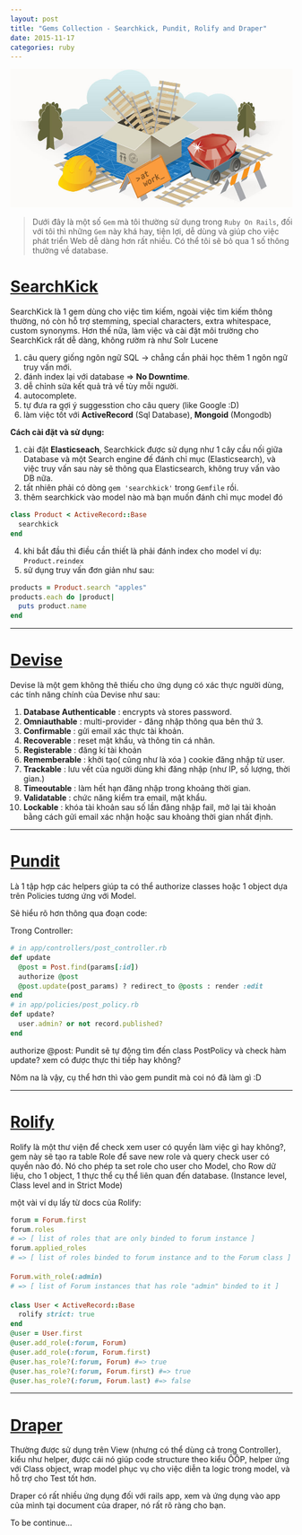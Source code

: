 ```yaml
---
layout: post
title: "Gems Collection - Searchkick, Pundit, Rolify and Draper"
date: 2015-11-17
categories: ruby
---
```


![gems collection](/images/gems-collection.jpg)

> Dưới đây là một số ```Gem``` mà tôi thường sử dụng trong ```Ruby On Rails```, đối với tôi thì những ```Gem``` này khá hay, tiện lợi, dễ dùng và giúp cho việc phát triển Web dễ dàng hơn rất nhiều. Có thể tôi sẽ bỏ qua 1 số thông thường về database.

# [SearchKick](https://github.com/ankane/searchkick)

SearchKick là 1 gem dùng cho việc tìm kiếm, ngoài việc tìm kiếm thông thường, nó còn hỗ trợ stemming, special characters, extra whitespace, custom synonyms. Hơn thế nữa, làm việc và cài đặt môi trường cho SearchKick rất dễ dàng, không rườm rà như Solr Lucene

1. câu query giống ngôn ngữ SQL -> chẳng cần phải học thêm 1 ngôn ngữ truy vấn mới.
2. đánh index lại với database => __No Downtime__.
3. dễ chỉnh sửa kết quả trả về tùy mỗi người.
4. autocomplete.
5. tự đưa ra gợi ý suggesstion cho câu query (like Google :D)
6. làm việc tốt với __ActiveRecord__ (Sql Database), __Mongoid__ (Mongodb)

**Cách cài đặt và sử dụng:**

1. cài đặt __Elasticseach__, Searchkick được sử dụng như 1 cây cầu nối giữa Database và một Search engine đế đánh chỉ mục (Elasticsearch), và việc truy vấn sau này sẽ thông qua Elasticsearch, không truy vấn vào DB nữa.
2. tất nhiên phải có dòng ```gem 'searchkick'``` trong ```Gemfile``` rồi.
3. thêm searchkick vào model nào mà bạn muốn đánh chỉ mục model đó

```ruby
class Product < ActiveRecord::Base
  searchkick
end
```

4. khi bắt đầu thì điều cần thiết là phải đánh index cho model ví dụ: ```Product.reindex```
5. sử dụng truy vấn đơn giản như sau:

```ruby
products = Product.search "apples"
products.each do |product|
  puts product.name
end
```

***

# [Devise](https://github.com/plataformatec/devise)

Devise là một gem không thê thiếu cho ứng dụng có xác thực người dùng, các tính năng chính của Devise như sau:

1. __Database Authenticable__ : encrypts và stores password.
2. __Omniauthable__ : multi-provider - đăng nhập thông qua bên thứ 3.
3. __Confirmable__  : gửi email xác thực tài khoản.
4. __Recoverable__  : reset mật khẩu, và thông tin cá nhân.
5. __Registerable__ : đăng kí tài khoản
6. __Rememberable__ : khởi tạo( cũng như là xóa ) cookie đăng nhập từ user.
7. __Trackable__  : lưu vết của người dùng khi đăng nhập (như IP, số lượng, thời gian.)
8. __Timeoutable__  : làm hết hạn đăng nhập trong khoảng thời gian.
9. __Validatable__  : chức năng kiểm tra email, mật khẩu.
10. __Lockable__  : khóa tài khoản sau số lần đăng nhập fail, mở lại tài khoản bằng cách gửi email xác nhận hoặc sau khoảng thời gian nhất định.

***

# [Pundit](https://github.com/elabs/pundit)

Là 1 tập hợp các helpers giúp ta có thể authorize classes hoặc 1 object dựa trên Policies tương ứng với Model.

Sẽ hiểu rõ hơn thông qua đoạn code:

Trong Controller:

```ruby
# in app/controllers/post_controller.rb
def update
  @post = Post.find(params[:id])
  authorize @post
  @post.update(post_params) ? redirect_to @posts : render :edit
end
# in app/policies/post_policy.rb
def update?
  user.admin? or not record.published?
end
```
authorize @post: Pundit sẽ tự động tìm đến class PostPolicy và check hàm update? xem có được thực thi tiếp hay không?

Nôm na là vậy, cụ thể hơn thì vào gem pundit mà coi nó đã làm gì :D

***

# [Rolify](https://github.com/RolifyCommunity/rolify)

Rolify là một thư viện để check xem user có quyền làm việc gì hay không?, gem này sẽ tạo ra table Role để save new role và query check user có quyền nào đó. Nó cho phép ta set role cho user cho Model, cho Row dữ liệu, cho 1 object, 1 thực thể cụ thể liên quan đến database. (Instance level, Class level and in Strict Mode)

một vài ví dụ lấy từ docs của Rolify:

```ruby
forum = Forum.first
forum.roles
# => [ list of roles that are only binded to forum instance ]
forum.applied_roles
# => [ list of roles binded to forum instance and to the Forum class ]

Forum.with_role(:admin)
# => [ list of Forum instances that has role "admin" binded to it ]

class User < ActiveRecord::Base
  rolify strict: true
end
@user = User.first
@user.add_role(:forum, Forum)
@user.add_role(:forum, Forum.first)
@user.has_role?(:forum, Forum) #=> true
@user.has_role?(:forum, Forum.first) #=> true
@user.has_role?(:forum, Forum.last) #=> false
```
***

# [Draper](https://github.com/drapergem/draper)

Thường được sử dụng trên View (nhưng có thể dùng cả trong Controller), kiểu như helper, được cái nó giúp code structure theo kiểu ÔÔP, helper ứng với Class object, wrap model phục vụ cho việc diễn ta logic trong model, và hỗ trợ cho Test tốt hơn.

Draper có rất nhiều ứng dụng đối với rails app, xem và ứng dụng vào app của mình tại document của draper, nó rất rõ ràng cho bạn.

To be continue...